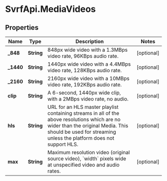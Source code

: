# SvrfApi.MediaVideos

## Properties
Name | Type | Description | Notes
------------ | ------------- | ------------- | -------------
**_848** | **String** | 848px wide video with a 1.3MBps video rate, 96KBps audio rate. | [optional] 
**_1440** | **String** | 1440px wide video with a 4.4MBps video rate, 128KBps audio rate. | [optional] 
**_2160** | **String** | 2160px wide video with a 10MBps video rate, 192KBps audio rate. | [optional] 
**clip** | **String** | A 6-second, 1440px wide clip, with a 2MBps video rate, no audio. | [optional] 
**hls** | **String** | URL for an HLS master playlist containing streams in all of the above resolutions which are no wider than the original Media. This should be used for streaming unless the platform does not support HLS. | [optional] 
**max** | **String** | Maximum resolution video (original source video), &#x60;width&#x60; pixels wide at unspecified video and audio rates. | [optional] 


